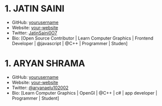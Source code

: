 
# 1. JATIN SAINI

- GitHub: [yourusername](https://github.com/JatinSainiOO7)
- Website: [your-website](https://yourwebsite.com)
- Twitter: [JatinSaini0O7](https://twitter.com/JatinSaini0O7)
- Bio: [Open Source Contributor | Learn Computer Graphics | Frontend Developer | @javascript | @C++ | Programmer | Studen]


# 1. ARYAN SHRAMA

- GitHub: [yourusername](https://github.com/1aryan102002)
- Website: [your-website](https://yourwebsite.com)
- Twitter: [@aryanaelu102002](https://twitter.com/@aryanaelu102002)
- Bio: [Learn Computer Graphics | OpenGl | @C++ | c# | app developer | Programmer | Student]


